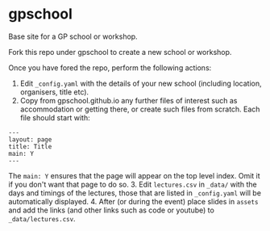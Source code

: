 # gpschool

Base site for a GP school or workshop.

Fork this repo under gpschool to create a new school or workshop.

Once you have fored the repo, perform the following actions:

1. Edit `_config.yaml` with the details of your new school (including location, organisers, title etc).
2. Copy from gpschool.github.io any further files of interest such as accommodation or getting there, or create such files from scratch. Each file should start with:
```
---
layout: page
title: Title
main: Y
---
```
  The `main: Y` ensures that the page will appear on the top level index. Omit it if you don't want that page to do so. 
3. Edit `lectures.csv` in `_data/` with the days and timings of the lectures, those that are listed in `_config.yaml` will be automatically displayed.
4. After (or during the event) place slides in `assets` and add the links (and other links such as code or youtube) to `_data/lectures.csv`.